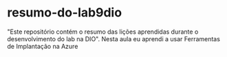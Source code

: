 # resumo-do-lab9dio
"Este repositório contém o resumo das lições aprendidas durante o desenvolvimento do lab na DIO".
Nesta aula eu aprendi a usar Ferramentas de Implantação na Azure
